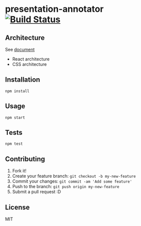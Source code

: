 # presentation-annotator [![Build Status](https://travis-ci.org/azu/presentation-annotator.svg?branch=master)](https://travis-ci.org/azu/presentation-annotator)

## Architecture

See [document](docs/)

- React architecture
- CSS architecture

## Installation

    npm install

## Usage

    npm start

## Tests

    npm test

## Contributing

1. Fork it!
2. Create your feature branch: `git checkout -b my-new-feature`
3. Commit your changes: `git commit -am 'Add some feature'`
4. Push to the branch: `git push origin my-new-feature`
5. Submit a pull request :D

## License

MIT